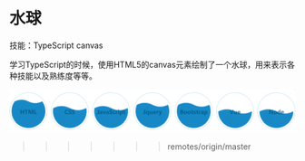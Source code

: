# 水球

技能：TypeScript canvas

学习TypeScript的时候，使用HTML5的canvas元素绘制了一个水球，用来表示各种技能以及熟练度等等。


![效果预览](https://github.com/caoxuqiang/WaterBubble/raw/master/waterbubble.png)
>>>>>>> remotes/origin/master
